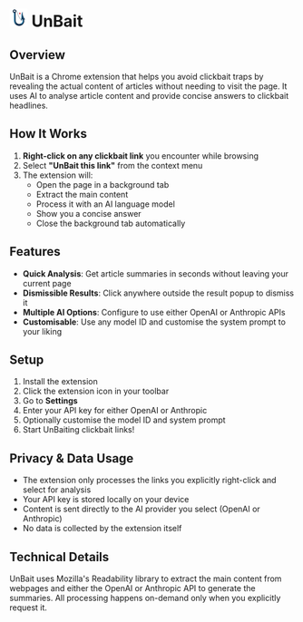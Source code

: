 # <img src="images/icon48.png" width="32" height="32" alt="UnBait logo"> UnBait

## Overview

UnBait is a Chrome extension that helps you avoid clickbait traps by revealing the actual content of articles without needing to visit the page. It uses AI to analyse article content and provide concise answers to clickbait headlines.

## How It Works

1. **Right-click on any clickbait link** you encounter while browsing
2. Select **"UnBait this link"** from the context menu
3. The extension will:
   - Open the page in a background tab
   - Extract the main content
   - Process it with an AI language model
   - Show you a concise answer
   - Close the background tab automatically

## Features

- **Quick Analysis**: Get article summaries in seconds without leaving your current page
- **Dismissible Results**: Click anywhere outside the result popup to dismiss it
- **Multiple AI Options**: Configure to use either OpenAI or Anthropic APIs
- **Customisable**: Use any model ID and customise the system prompt to your liking

## Setup

1. Install the extension
2. Click the extension icon in your toolbar
3. Go to **Settings**
4. Enter your API key for either OpenAI or Anthropic
5. Optionally customise the model ID and system prompt
6. Start UnBaiting clickbait links!

## Privacy & Data Usage

- The extension only processes the links you explicitly right-click and select for analysis
- Your API key is stored locally on your device
- Content is sent directly to the AI provider you select (OpenAI or Anthropic)
- No data is collected by the extension itself

## Technical Details

UnBait uses Mozilla's Readability library to extract the main content from webpages and either the OpenAI or Anthropic API to generate the summaries. All processing happens on-demand only when you explicitly request it.